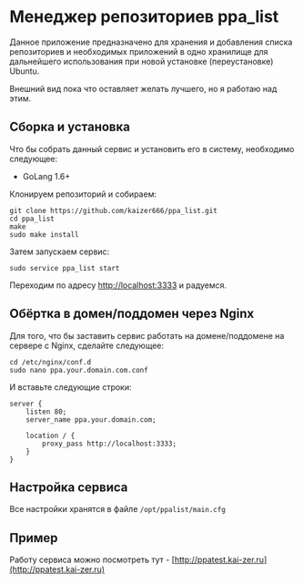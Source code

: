 # Менеджер репозиториев ppa_list

Данное приложение предназначено для хранения и добавления списка репозиториев и необходимых приложений в одно хранилище для дальнейшего использования при новой установке (переустановке) Ubuntu.

Внешний вид пока что оставляет желать лучшего, но я работаю над этим.

## Сборка и установка

Что бы собрать данный сервис и установить его в систему, необходимо следующее:

* GoLang 1.6+

Клонируем репозиторий и собираем:

```
git clone https://github.com/kaizer666/ppa_list.git
cd ppa_list
make
sudo make install
```

Затем запускаем сервис:

```
sudo service ppa_list start
```

Переходим по адресу [http://localhost:3333](http://localhost:3333) и радуемся.

## Обёртка в домен/поддомен через Nginx

Для того, что бы заставить сервис работать на домене/поддомене на сервере с Nginx, сделайте следующее:

```
cd /etc/nginx/conf.d
sudo nano ppa.your.domain.com.conf
```

И вставьте следующие строки:

```
server {
    listen 80;
    server_name ppa.your.domain.com;

    location / {
        proxy_pass http://localhost:3333;
    }
}
```

## Настройка сервиса

Все настройки хранятся в файле `/opt/ppalist/main.cfg`

## Пример

Работу сервиса можно посмотреть тут - [http://ppatest.kai-zer.ru](http://ppatest.kai-zer.ru)